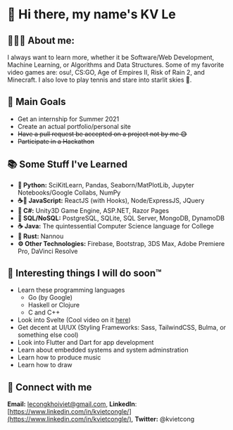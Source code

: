 # 👋 Hi there, my name's KV Le

## 👨🏻‍💻 About me:

I always want to learn more, whether it be Software/Web Development, Machine Learning,
or Algorithms and Data Structures. Some of my favorite video games are: osu!, CS:GO,
Age of Empires II, Risk of Rain 2, and Minecraft. I also love to play tennis and stare
into starlit skies 🌠.

## 🥇 Main Goals

- Get an internship for Summer 2021
- Create an actual portfolio/personal site
- ~~Have a pull request be accepted on a project not by me 😅~~
- ~~Participate in a Hackathon~~

## 📚 Some Stuff I've Learned

- **🐍 Python:** SciKitLearn, Pandas, Seaborn/MatPlotLib,
Jupyter Notebooks/Google Collabs, NumPy
- **☕📜 JavaScript:** ReactJS (with Hooks), Node/ExpressJS, JQuery
- **🎼 C#:** Unity3D Game Engine, ASP.NET, Razor Pages
- **💾 SQL/NoSQL:** PostgreSQL, SQLite, SQL Server, MongoDB, DynamoDB
- **☕ Java:** The quintessential Computer Science language for College
- **🦀 Rust:** Nannou
- **⚙ Other Technologies:** Firebase, Bootstrap, 3DS Max,
Adobe Premiere Pro, DaVinci Resolve

## 📅 Interesting things I will do soon:tm:

- Learn these programming languages
  - Go (by Google)
  - Haskell or Clojure
  - C and C++
- Look into Svelte (Cool video on it [here](https://youtu.be/AdNJ3fydeao))
- Get decent at UI/UX (Styling Frameworks: Sass, TailwindCSS, Bulma,
or something else cool)
- Look into Flutter and Dart for app development
- Learn about embedded systems and system adminstration
- Learn how to produce music
- Learn how to draw

## 🔌 Connect with me
**Email:** lecongkhoiviet@gmail.com,
**LinkedIn**:
[https://www.linkedin.com/in/kvietcongle/](https://www.linkedin.com/in/kvietcongle/),
**Twitter:** @kvietcong
